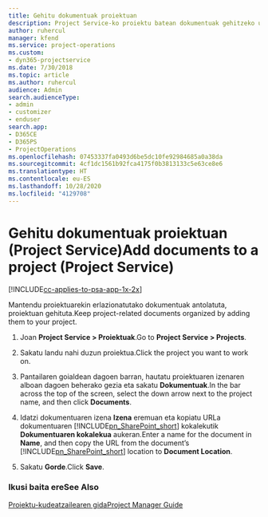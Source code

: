 ```yaml
---
title: Gehitu dokumentuak proiektuan
description: Project Service-ko proiektu batean dokumentuak gehitzeko urratsak
author: ruhercul
manager: kfend
ms.service: project-operations
ms.custom:
- dyn365-projectservice
ms.date: 7/30/2018
ms.topic: article
ms.author: ruhercul
audience: Admin
search.audienceType:
- admin
- customizer
- enduser
search.app:
- D365CE
- D365PS
- ProjectOperations
ms.openlocfilehash: 07453337fa0493d6be5dc10fe92984685a0a38da
ms.sourcegitcommit: 4cf1dc1561b92fca4175f0b3813133c5e63ce8e6
ms.translationtype: HT
ms.contentlocale: eu-ES
ms.lasthandoff: 10/28/2020
ms.locfileid: "4129708"
---
```

# <a name="add-documents-to-a-project-project-service"></a><span data-ttu-id="c6378-103">Gehitu dokumentuak proiektuan (Project Service)</span><span class="sxs-lookup"><span data-stu-id="c6378-103">Add documents to a project (Project Service)</span></span>

[!INCLUDE[cc-applies-to-psa-app-1x-2x](../includes/cc-applies-to-psa-app-1x-2x.md)]

<span data-ttu-id="c6378-104">Mantendu proiektuarekin erlazionatutako dokumentuak antolatuta, proiektuan gehituta.</span><span class="sxs-lookup"><span data-stu-id="c6378-104">Keep project-related documents organized by adding them to your project.</span></span>  
  
1. <span data-ttu-id="c6378-105">Joan **Project Service > Proiektuak**.</span><span class="sxs-lookup"><span data-stu-id="c6378-105">Go to **Project Service > Projects**.</span></span>  
  
2. <span data-ttu-id="c6378-106">Sakatu landu nahi duzun proiektua.</span><span class="sxs-lookup"><span data-stu-id="c6378-106">Click the project you want to work on.</span></span>  
  
3. <span data-ttu-id="c6378-107">Pantailaren goialdean dagoen barran, hautatu proiektuaren izenaren alboan dagoen beherako gezia eta sakatu **Dokumentuak**.</span><span class="sxs-lookup"><span data-stu-id="c6378-107">In the bar across the top of the screen, select the down arrow next to the project name, and then click **Documents**.</span></span>  
  
4. <span data-ttu-id="c6378-108">Idatzi dokumentuaren izena **Izena** eremuan eta kopiatu URLa dokumentuaren [!INCLUDE[pn_SharePoint_short](../includes/pn-sharepoint-short.md)] kokalekutik **Dokumentuaren kokalekua** aukeran.</span><span class="sxs-lookup"><span data-stu-id="c6378-108">Enter a name for the document in **Name**,  and then copy the URL from the document’s [!INCLUDE[pn_SharePoint_short](../includes/pn-sharepoint-short.md)] location to **Document Location**.</span></span>  
  
5. <span data-ttu-id="c6378-109">Sakatu **Gorde**.</span><span class="sxs-lookup"><span data-stu-id="c6378-109">Click **Save**.</span></span>  
  
### <a name="see-also"></a><span data-ttu-id="c6378-110">Ikusi baita ere</span><span class="sxs-lookup"><span data-stu-id="c6378-110">See Also</span></span>  
 [<span data-ttu-id="c6378-111">Proiektu-kudeatzailearen gida</span><span class="sxs-lookup"><span data-stu-id="c6378-111">Project Manager Guide</span></span>](../psa/project-manager-guide.md)
